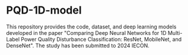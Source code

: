 # PQD-1D-model
This repository provides the code, dataset, and deep learning models developed in the paper "Comparing Deep Neural Networks for 1D Multi-Label Power Quality Disturbance Classification: ResNet, MobileNet, and DenseNet". The study has been submitted to 2024 IECON.
